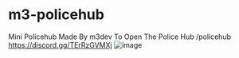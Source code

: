# m3-policehub

Mini Policehub Made By m3dev 
To Open The Police Hub /policehub
https://discord.gg/TErRzGVMXj
![image](https://cdn.discordapp.com/attachments/1157048058643755068/1185223589084012684/image.png)
